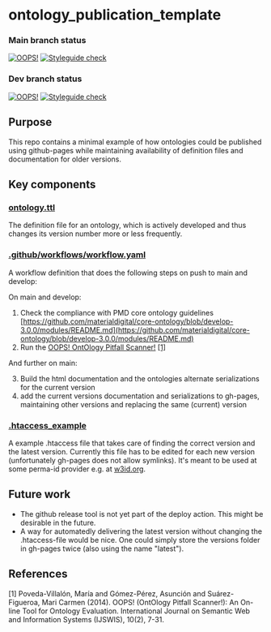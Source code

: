 # ontology_publication_template
### Main branch status
[![OOPS!](https://raw.githubusercontent.com/materialdigital/ontology_publication_template/gh-pages/main_oops_badge.svg)](https://oops.linkeddata.es/)
[![Styleguide check](https://raw.githubusercontent.com/materialdigital/ontology_publication_template/gh-pages/main_styleguide_badge.svg)]()
### Dev branch status
[![OOPS!](https://raw.githubusercontent.com/materialdigital/ontology_publication_template/gh-pages/develop_oops_badge.svg)](https://oops.linkeddata.es/)
[![Styleguide check](https://raw.githubusercontent.com/materialdigital/ontology_publication_template/gh-pages/develop_styleguide_badge.svg)]()

## Purpose
This repo contains a minimal example of how ontologies could be published using github-pages while maintaining availability of definition files and documentation for older versions.

## Key components
### [ontology.ttl](ontology.ttl)
The definition file for an ontology, which is actively developed and thus changes its version number more or less frequently.

### [.github/workflows/workflow.yaml](.github/workflows/workflow.yaml)
A workflow definition that does the following steps on push to main and develop:

On main and develop:
1) Check the compliance with PMD core ontology guidelines [https://github.com/materialdigital/core-ontology/blob/develop-3.0.0/modules/README.md](https://github.com/materialdigital/core-ontology/blob/develop-3.0.0/modules/README.md)
2) Run the [OOPS! OntOlogy Pitfall Scanner!](https://oops.linkeddata.es/) [[1]](#1)

And further on main:

3) Build the html documentation and the ontologies alternate serializations for the current version
4) add the current versions documentation and serializations to gh-pages, maintaining other versions and replacing the same (current) version

### [.htaccess_example](.htaccess_example)
A example .htaccess file that takes care of finding the correct version and the latest version. Currently this file has to be edited for each new version (unfortunately gh-pages does not allow symlinks). It's meant to be used at some perma-id provider e.g. at [w3id.org](https://w3id.org).

## Future work

- The github release tool is not yet part of the deploy action. This might be desirable in the future.
- A way for automatedly delivering the latest version without changing the .htaccess-file would be nice. One could simply store the versions folder in gh-pages twice (also using the name "latest").

## References
<a id="1">[1]</a> 
Poveda-Villalón, María and Gómez-Pérez, Asunción and Suárez-Figueroa, Mari Carmen (2014). 
OOPS! (OntOlogy Pitfall Scanner!): An On-line Tool for Ontology Evaluation. 
International Journal on Semantic Web and Information Systems (IJSWIS), 10(2), 7-31.
